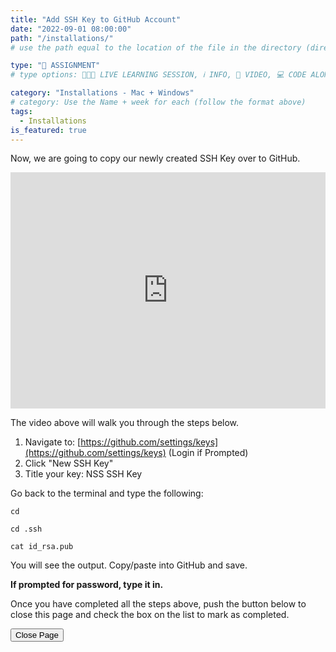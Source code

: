 ```yaml
---
title: "Add SSH Key to GitHub Account"
date: "2022-09-01 08:00:00"
path: "/installations/"
# use the path equal to the location of the file in the directory (directory structure)

type: "📝 ASSIGNMENT"
# type options: 👩🏽‍🏫 LIVE LEARNING SESSION, ℹ️ INFO, 🎥 VIDEO, 💻 CODE ALONG, 🥼LAB, ↩️ REVIEW/NOTES, 👥 GROUP LEARNING, 👷🏼‍♂️ GROUP PROJECT, 🧠 ASSESSMENT, 📝 ASSIGNMENT

category: "Installations - Mac + Windows"
# category: Use the Name + week for each (follow the format above)
tags:
  - Installations
is_featured: true
---
```

Now, we are going to copy our newly created SSH Key over to GitHub.

<div style="padding:75% 0 0 0;position:relative;"><iframe src="https://player.vimeo.com/video/747820719?h=831665900d&amp;badge=0&amp;autopause=0&amp;player_id=0&amp;app_id=58479" frameborder="0" allow="autoplay; fullscreen; picture-in-picture" allowfullscreen style="position:absolute;top:0;left:0;width:100%;height:100%;" title="add-ssh-to-github.mp4"></iframe></div><script src="https://player.vimeo.com/api/player.js"></script>

The video above will walk you through the steps below.

1. Navigate to: [https://github.com/settings/keys](https://github.com/settings/keys) (Login if Prompted)
1. Click "New SSH Key"
1. Title your key: NSS SSH Key

Go back to the terminal and type the following:
```shell
cd
```
```shell
cd .ssh
```
```shell
cat id_rsa.pub
```

You will see the output. Copy/paste into GitHub and save.

**If prompted for password, type it in.**


Once you have completed all the steps above, push the button below to close this page and check the box on the list to mark as completed.

<button class="report m-1 p-3 btn-lg btn-outline-warning btn" onclick="window.close()">Close Page</button>
